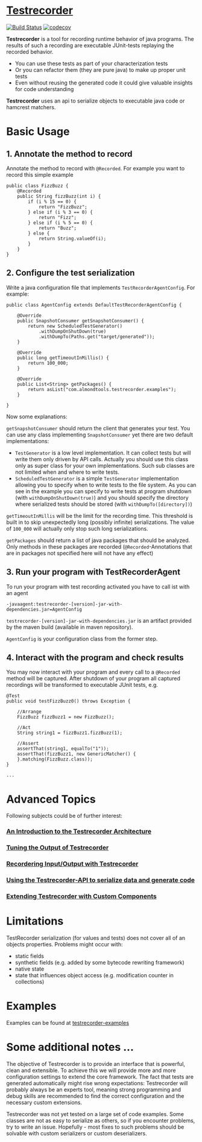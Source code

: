 [Testrecorder](http://testrecorder.amygdalum.net/)
============
[![Build Status](https://api.travis-ci.org/almondtools/testrecorder.svg)](https://travis-ci.org/almondtools/testrecorder)
[![codecov](https://codecov.io/gh/almondtools/testrecorder/branch/master/graph/badge.svg)](https://codecov.io/gh/almondtools/testrecorder)

__Testrecorder__ is a tool for recording runtime behavior of java programs. The results of such a recording are executable JUnit-tests replaying the recorded behavior.

* You can use these tests as part of your characterization tests
* Or you can refactor them (they are pure java) to make up proper unit tests
* Even without reusing the generated code it could give valuable insights for code understanding

__Testrecorder__ uses an api to serialize objects to executable java code or hamcrest matchers.

Basic Usage
===========

## 1. Annotate the method to record
Annotate the method to record with `@Recorded`. For example you want to record this simple example

    public class FizzBuzz {
        @Recorded
        public String fizzBuzz(int i) {
            if (i % 15 == 0) {
                return "FizzBuzz";
            } else if (i % 3 == 0) {
                return "Fizz";
            } else if (i % 5 == 0) {
                return "Buzz";
            } else {
                return String.valueOf(i);
            }
        }
    }

## 2. Configure the test serialization
Write a java configuration file that implements `TestRecorderAgentConfig`. For example:

    public class AgentConfig extends DefaultTestRecorderAgentConfig {
        
        @Override
        public SnapshotConsumer getSnapshotConsumer() {
            return new ScheduledTestGenerator()
                .withDumpOnShutDown(true)                       
                .withDumpTo(Paths.get("target/generated"));     
        }
        
        @Override
        public long getTimeoutInMillis() {
            return 100_000;
        }
        
        @Override
        public List<String> getPackages() {
            return asList("com.almondtools.testrecorder.examples");
        }
    
    }

Now some explanations:

`getSnapshotConsumer` should return the client that generates your test. You can use any class implementing `SnapshotConsumer` yet there are two default implementations:

* `TestGenerator` is a low level implementation. It can collect tests but will write them only driven by API calls. Actually you should use this class only as super class for your own implementations. Such sub classes are not limited when and where to write tests.
* `ScheduledTestGenerator` is a simple `TestGenerator` implementation allowing you to specify when to write tests to the file system. As you can see in the example you can specify to write tests at program shutdown (with `withDumpOnShutDown(true)`) and you should specify the directory where serialized tests should be stored (with `withDumpTo([directory])`)

`getTimeoutInMillis` will be the limit for the recording time. This threshold is built in to skip unexpectedly long (possibly infinite) serializations. The value of `100_000` will actually only stop such long serializations. 

`getPackages` should return a list of java packages that should be analyzed. Only methods in these packages are recorded (`@Recorded`-Annotations that are in packages not specified here will not have any effect)

## 3. Run your program with TestRecorderAgent
To run your program with test recording activated you have to call ist with an agent

`-javaagent:testrecorder-[version]-jar-with-dependencies.jar=AgentConfig`

`testrecorder-[version]-jar-with-dependencies.jar` is an artifact provided by the maven build (available in maven repository).

`AgentConfig` is your configuration class from the former step.

## 4. Interact with the program and check results
You may now interact with your program and every call to a `@Recorded` method will be captured. After shutdown of your program all captured recordings will be transformed to executable JUnit tests, e.g.

    @Test
    public void testFizzBuzz0() throws Exception {
    
        //Arrange
        FizzBuzz fizzBuzz1 = new FizzBuzz();
        
        //Act
        String string1 = fizzBuzz1.fizzBuzz(1);
        
        //Assert
        assertThat(string1, equalTo("1"));
        assertThat(fizzBuzz1, new GenericMatcher() {
        }.matching(FizzBuzz.class));
    }

    ...
    
Advanced Topics
===============
Following subjects could be of further interest:

### [An Introduction to the Testrecorder Architecture](doc/Architecture.md)

### [Tuning the Output of Testrecorder](doc/TuningOutput.md)

### [Recordering Input/Output with Testrecorder](doc/RecordingIO.md)

### [Using the Testrecorder-API to serialize data and generate code](doc/API.md)

### [Extending Testrecorder with Custom Components](doc/Extending.md)

Limitations
===========
TestRecorder serialization (for values and tests) does not cover all of an objects properties. Problems might occur with:

* static fields
* synthetic fields (e.g. added by some bytecode rewriting framework)
* native state
* state that influences object access (e.g. modification counter in collections)

Examples
========
Examples can be found at [testrecorder-examples](https://github.com/almondtools/testrecorder-examples)

Some additional notes ...
=========================
The objective of Testrecorder is to provide an interface that is powerful, clean and extensible. To achieve this we will provide more and more configuration settings to extend the core framework. The fact that tests are generated automatically might rise wrong expectations: Testrecorder will probably always be an experts tool, meaning strong programming and debug skills are recommended to find the correct configuration and the necessary custom extensions.

Testrecorder was not yet tested on a large set of code examples. Some classes are not as easy to serialize as others, so if you encounter problems, try to write an issue. Hopefully - most fixes to such problems should be solvable with custom serializers or custom deserializers. 
 